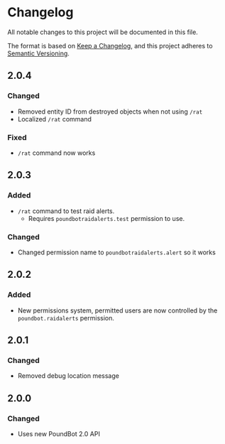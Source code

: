 ﻿# Changelog

All notable changes to this project will be documented in this file.

The format is based on [Keep a Changelog](https://keepachangelog.com/en/1.0.0/),
and this project adheres to [Semantic Versioning](https://semver.org/spec/v2.0.0.html).

## 2.0.4

### Changed
- Removed entity ID from destroyed objects when not using `/rat`
- Localized `/rat` command

### Fixed
- `/rat` command now works

## 2.0.3

### Added
- `/rat` command to test raid alerts.
  - Requires `poundbotraidalerts.test` permission to use.

### Changed
- Changed permission name to `poundbotraidalerts.alert` so it works

## 2.0.2

### Added
 - New permissions system, permitted users are now controlled by the `poundbot.raidalerts` permission.

## 2.0.1

### Changed
- Removed debug location message

## 2.0.0

### Changed
- Uses new PoundBot 2.0 API

